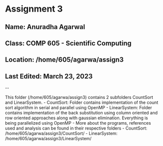 # Assignment 3

## Name: Anuradha Agarwal
## Class: COMP 605 - Scientific Computing
## Location: /home/605/agarwa/assign3
## Last Edited: March 23, 2023

--

This folder (/home/605/agarwa/assign3) contains 2 subfolders CountSort and LinearSystem.
        - CountSort: Folder contains implementation of the count sort algorithm in serial and parallel using OpenMP 
        - LinearSystem: Folder contains implementation of the back substitution using column oriented and row oriented 
			approaches along with gaussian elimination. Everything is being parallelized using OpenMP
        - More about the programs, references used and analysis can be found in their respective folders
                - CountSort: /home/605/agarwa/assign3/CountSort/
                - LinearSystem: /home/605/agarwa/assign3/LinearSystem/




